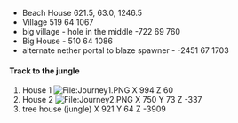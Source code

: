   - Beach House 621.5, 63.0, 1246.5
  - Village 519 64 1067
  - big village - hole in the middle -722 69 760
  - Big House - 510 64 1086
  - alternate nether portal to blaze spawner - -2451 67 1703

#### Track to the jungle

1.  House 1 ![<File:Journey1.PNG>](Journey1.PNG "File:Journey1.PNG") X
    994 Z 60
2.  House 2 ![<File:Journey2.PNG>](Journey2.PNG "File:Journey2.PNG") X
    750 Y 73 Z -337
3.  tree house (jungle) X 921 Y 64 Z -3909